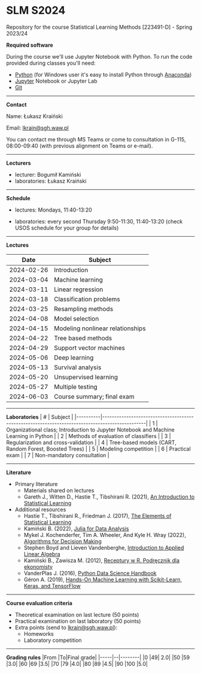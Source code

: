 # SLM S2024
Repository for the course Statistical Learning Methods [223491-D] - Spring 2023/24

**Required software**

During the course we'll use Jupyter Notebook with Python. 
To run the code provided during classes you'll need:
* [Python](https://www.python.org/downloads/) (for Windows user it's easy to install Python through [Anaconda](https://anaconda.org/))
* [Jupyter](https://jupyter.org/install) Notebook or Jupyter Lab
* [Git](https://git-scm.com/)

---
**Contact**

Name: Łukasz Kraiński

Email: lkrain@sgh.waw.pl

You can contact me through MS Teams or come to consultation in G-115, 08:00-09:40 (with previous alignment on Teams or e-mail).

---
**Lecturers**

* lecturer: Bogumił Kamiński
* laboratories: Łukasz Kraiński

---
**Schedule**

* lectures: Mondays, 11:40-13:20

* laboratories: every second Thursday 9:50-11:30, 11:40-13:20 (check USOS schedule for your group for details)

---
**Lectures**

|     Date          |     Subject                                                                      |
|-------------------|----------------------------------------------------------------------------------|
|     2024-02-26    |     Introduction                        |
|     2024-03-04    |     Machine learning                    |
|     2024-03-11    |     Linear regression                   |
|     2024-03-18    |     Classification problems             |
|     2024-03-25    |     Resampling methods                  |
|     2024-04-08    |     Model selection                     |
|     2024-04-15    |     Modeling nonlinear relationships    |
|     2024-04-22    |     Tree based methods                  |
|     2024-04-29    |     Support vector machines             |
|     2024-05-06    |     Deep learning                       |
|     2024-05-13    |     Survival analysis                   |
|     2024-05-20    |     Unsupervised learning               |
|     2024-05-27    |     Multiple testing                    |
|     2024-06-03    |     Course summary; final exam          |

---
**Laboratories**
|     #    |     Subject                                                                                    |
|----------|------------------------------------------------------------------------------------------------|
|     1    |     Organizational class; Introduction   to Jupyter Notebook and Machine Learning in Python    |
|     2    |     Methods of evaluation of classifiers                                                       |
|     3    |     Regularization and   cross-validation                                                      |
|     4    |     Tree-based models (CART, Random   Forest, Boosted Trees)                                   |
|     5    |     Modeling competition                                                                       |
|     6    |     Practical exam                                                                             |
|     7    |     Non-mandatory consultation                                                                 |

---
**Literature**

* Primary literature
  * Materials shared on lectures
  * Gareth J., Witten D., Hastie T., Tibshirani R. (2021), [An Introduction to Statistical Learning](https://hastie.su.domains/ISLP/ISLP_website.pdf)
* Additional resources
  * Hastie T., Tibshirani R., Friedman J. (2017), [The Elements of Statistical Learning](http://www-stat.stanford.edu/~tibs/ElemStatLearn/)
  * Kamiński B. (2022), [Julia for Data Analysis](https://www.manning.com/books/julia-for-data-analysis)
  * Mykel J. Kochenderfer, Tim A. Wheeler, And Kyle H. Wray (2022), [Algorithms for Decision Making](https://algorithmsbook.com/)
  * Stephen Boyd and Lieven Vandenberghe, [Introduction to Applied Linear Algebra](http://vmls-book.stanford.edu/)
  * Kamiński B., Zawisza M. (2012), [Receptury w R. Podręcznik dla ekonomisty](http://bogumilkaminski.pl/projekty/)
  * VanderPlas J. (2016), [Python Data Science Handbook](https://jakevdp.github.io/PythonDataScienceHandbook/)
  * Géron A. (2019), [Hands-On Machine Learning with Scikit-Learn, Keras, and TensorFlow](https://github.com/ageron/handson-ml2)


---
**Course evaluation criteria**

* Theoretical examination on last lecture (50 points)
* Practical examination on last laboratory (50 points)
* Extra points (send to lkrain@sgh.waw.pl):
   * Homeworks
   * Laboratory competition



---
**Grading rules**
|From |To|Final grade|
|-----|--|--------|
|0 |49| 2.0|
|50 |59 |3.0|
|60 |69 |3.5|
|70 |79 |4.0|
|80 |89 |4.5|
|90 |100 |5.0|
